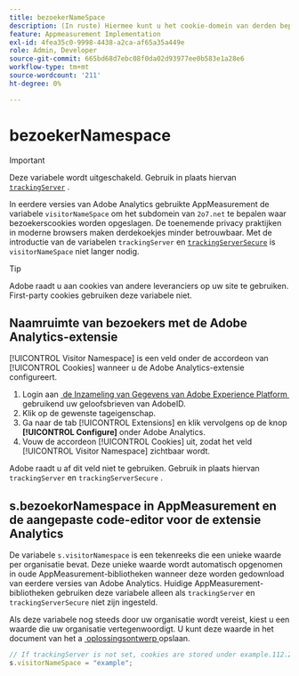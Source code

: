 ```yaml
---
title: bezoekerNameSpace
description: (In ruste) Hiermee kunt u het cookie-domein van derden bepalen.
feature: Appmeasurement Implementation
exl-id: 4fea35c0-9998-4438-a2ca-af65a35a449e
role: Admin, Developer
source-git-commit: 665bd68d7ebc08f0da02d93977ee0b583e1a28e6
workflow-type: tm+mt
source-wordcount: '211'
ht-degree: 0%

---
```


# bezoekerNamespace

>[!IMPORTANT]
>
>Deze variabele wordt uitgeschakeld. Gebruik in plaats hiervan [`trackingServer`](trackingserver.md) .

In eerdere versies van Adobe Analytics gebruikte AppMeasurement de variabele `visitorNameSpace` om het subdomein van `2o7.net` te bepalen waar bezoekerscookies worden opgeslagen. De toenemende privacy praktijken in moderne browsers maken derdekoekjes minder betrouwbaar. Met de introductie van de variabelen `trackingServer` en [`trackingServerSecure`](trackingserversecure.md) is `visitorNameSpace` niet langer nodig.

>[!TIP]
>
>Adobe raadt u aan cookies van andere leveranciers op uw site te gebruiken. First-party cookies gebruiken deze variabele niet.

## Naamruimte van bezoekers met de Adobe Analytics-extensie

[!UICONTROL Visitor Namespace] is een veld onder de accordeon van [!UICONTROL Cookies] wanneer u de Adobe Analytics-extensie configureert.

1. Login aan [&#x200B; de Inzameling van Gegevens van Adobe Experience Platform &#x200B;](https://experience.adobe.com/data-collection) gebruikend uw geloofsbrieven van AdobeID.
2. Klik op de gewenste tageigenschap.
3. Ga naar de tab [!UICONTROL Extensions] en klik vervolgens op de knop **[!UICONTROL Configure]** onder Adobe Analytics.
4. Vouw de accordeon [!UICONTROL Cookies] uit, zodat het veld [!UICONTROL Visitor Namespace] zichtbaar wordt.

Adobe raadt u af dit veld niet te gebruiken. Gebruik in plaats hiervan `trackingServer` en `trackingServerSecure` .

## s.bezoekorNamespace in AppMeasurement en de aangepaste code-editor voor de extensie Analytics

De variabele `s.visitorNamespace` is een tekenreeks die een unieke waarde per organisatie bevat. Deze unieke waarde wordt automatisch opgenomen in oude AppMeasurement-bibliotheken wanneer deze worden gedownload van eerdere versies van Adobe Analytics. Huidige AppMeasurement-bibliotheken gebruiken deze variabele alleen als `trackingServer` en `trackingServerSecure` niet zijn ingesteld.

Als deze variabele nog steeds door uw organisatie wordt vereist, kiest u een waarde die uw organisatie vertegenwoordigt. U kunt deze waarde in het document van het a [&#x200B; oplossingsontwerp &#x200B;](../../prepare/solution-design.md) opslaan.

```js
// If trackingServer is not set, cookies are stored under example.112.2o7.net
s.visitorNameSpace = "example";
```
